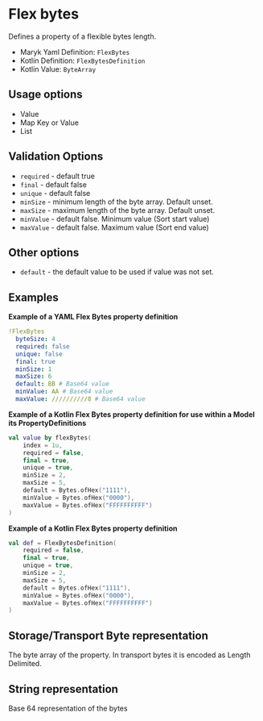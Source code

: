 # Flex bytes
Defines a property of a flexible bytes length.

- Maryk Yaml Definition: `FlexBytes`
- Kotlin Definition: `FlexBytesDefinition`
- Kotlin Value: `ByteArray`

## Usage options
- Value
- Map Key or Value
- List

## Validation Options
- `required` - default true
- `final` - default false
- `unique` - default false
- `minSize` - minimum length of the byte array. Default unset.
- `maxSize` - maximum length of the byte array. Default unset.
- `minValue` - default false. Minimum value (Sort start value)
- `maxValue` - default false. Maximum value (Sort end value)

## Other options
- `default` - the default value to be used if value was not set.

## Examples

**Example of a YAML Flex Bytes property definition**
```yaml
!FlexBytes
  byteSize: 4
  required: false
  unique: false
  final: true
  minSize: 1
  maxSize: 6
  default: BB # Base64 value
  minValue: AA # Base64 value
  maxValue: //////////8 # Base64 value
```

**Example of a Kotlin Flex Bytes property definition for use within a Model its PropertyDefinitions**
```kotlin
val value by flexBytes(
    index = 1u,
    required = false,
    final = true,
    unique = true,
    minSize = 2,
    maxSize = 5,
    default = Bytes.ofHex("1111"),
    minValue = Bytes.ofHex("0000"),
    maxValue = Bytes.ofHex("FFFFFFFFFF")
)
```

**Example of a Kotlin Flex Bytes property definition**
```kotlin
val def = FlexBytesDefinition(
    required = false,
    final = true,
    unique = true,
    minSize = 2,
    maxSize = 5,
    default = Bytes.ofHex("1111"),
    minValue = Bytes.ofHex("0000"),
    maxValue = Bytes.ofHex("FFFFFFFFFF")
)
```

## Storage/Transport Byte representation
The byte array of the property.
In transport bytes it is encoded as Length Delimited.

## String representation
Base 64 representation of the bytes
